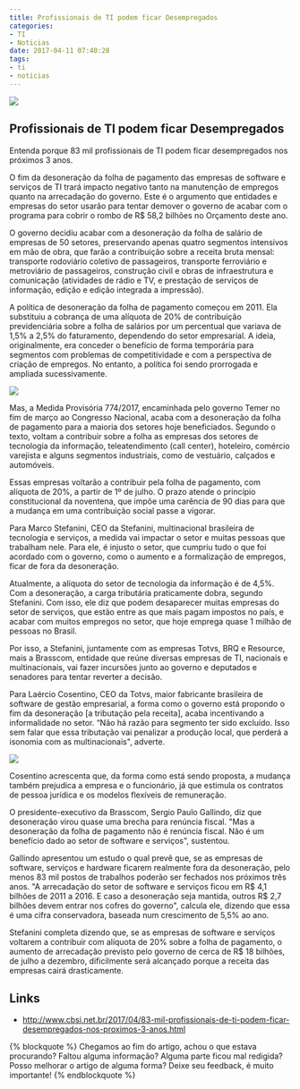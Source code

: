 ```yaml
---
title: Profissionais de TI podem ficar Desempregados
categories:
- TI
- Noticias
date: 2017-04-11 07:40:28
tags:
- ti
- noticias
---
```


![](/images/crise-temer.png)

## Profissionais de TI podem ficar Desempregados

Entenda porque 83 mil profissionais de TI podem ficar desempregados nos próximos 3 anos.

O fim da desoneração da folha de pagamento das empresas de software e serviços de TI trará impacto negativo tanto na manutenção de empregos quanto na arrecadação do governo. Este é o argumento que entidades e empresas do setor usarão para tentar demover o governo de acabar com o programa para cobrir o rombo de R$ 58,2 bilhões no Orçamento deste ano.
<!-- more -->

 O governo decidiu acabar com a desoneração da folha de salário de empresas de 50 setores, preservando apenas quatro segmentos intensivos em mão de obra, que farão a contribuição sobre a receita bruta mensal: transporte rodoviário coletivo de passageiros, transporte ferroviário e metroviário de passageiros, construção civil e obras de infraestrutura e comunicação (atividades de rádio e TV, e prestação de serviços de informação, edição e edição integrada a impressão).

A política de desoneração da folha de pagamento começou em 2011. Ela substituiu a cobrança de uma alíquota de 20% de contribuição previdenciária sobre a folha de salários por um percentual que variava de 1,5% a 2,5% do faturamento, dependendo do setor empresarial. A ideia, originalmente, era conceder o benefício de forma temporária para segmentos com problemas de competitividade e com a perspectiva de criação de empregos. No entanto, a política foi sendo prorrogada e ampliada sucessivamente.

![](/images/crise-temer-coronel.png)

Mas, a Medida Provisória 774/2017, encaminhada pelo governo Temer no fim de março ao Congresso Nacional, acaba com a desoneração da folha de pagamento para a maioria dos setores hoje beneficiados. Segundo o texto, voltam a contribuir sobre a folha as empresas dos setores de tecnologia da informação, teleatendimento (call center), hoteleiro, comércio varejista e alguns segmentos industriais, como de vestuário, calçados e automóveis.

Essas empresas voltarão a contribuir pela folha de pagamento, com alíquota de 20%, a partir de 1º de julho. O prazo atende o princípio constitucional da noventena, que impõe uma carência de 90 dias para que a mudança em uma contribuição social passe a vigorar.

Para Marco Stefanini, CEO da Stefanini, multinacional brasileira de tecnologia e serviços, a medida vai impactar o setor e muitas pessoas que trabalham nele.  Para ele, é injusto o setor, que cumpriu tudo o que foi acordado com o governo, como o aumento e a formalização de empregos, ficar de fora da desoneração.

Atualmente, a alíquota do setor de tecnologia da informação é de 4,5%. Com a desoneração, a carga tributária praticamente dobra, segundo Stefanini. Com isso, ele diz que podem desaparecer muitas empresas do setor de serviços, que estão entre as que mais pagam impostos no país, e acabar com muitos empregos no setor, que hoje emprega quase 1 milhão de pessoas no Brasil.

Por isso, a Stefanini, juntamente com as empresas Totvs, BRQ e Resource, mais a Brasscom, entidade que reúne diversas empresas de TI, nacionais e multinacionais, vai fazer incursões junto ao governo e deputados e senadores para tentar reverter a decisão.

Para Laércio Cosentino, CEO da Totvs, maior fabricante brasileira de software de gestão empresarial, a forma como o governo está propondo o fim da desoneração [a tributação pela receita], acaba incentivando a informalidade no setor. “Não há razão para segmento ter sido excluído. Isso sem falar que essa tributação vai penalizar a produção local, que perderá a isonomia com as multinacionais", adverte.

![](/images/a-crise-ti.png)

Cosentino acrescenta que, da forma como está sendo proposta, a mudança também prejudica a empresa e o funcionário, já que estimula os contratos de pessoa jurídica e os modelos flexíveis de remuneração.

O presidente-executivo da Brasscom, Sergio Paulo Gallindo, diz que desoneração virou quase uma brecha para renúncia fiscal. "Mas a desoneração da folha de pagamento não é renúncia fiscal. Não é um benefício dado ao setor de software e serviços", sustentou.

Gallindo apresentou um estudo o qual prevê que, se as empresas de software, serviços e hardware ficarem realmente fora da desoneração, pelo menos 83 mil postos de trabalhos poderão ser fechados nos próximos três anos. "A arrecadação do setor de software e serviços ficou em R$ 4,1 bilhões de 2011 a 2016. E caso a desoneração seja mantida, outros R$ 2,7 bilhões devem entrar nos cofres do governo", calcula ele, dizendo que essa é uma cifra conservadora, baseada num crescimento de 5,5% ao ano.

Stefanini completa dizendo que, se as empresas de software e serviços voltarem a contribuir com alíquota de 20% sobre a folha de pagamento, o aumento de arrecadação previsto pelo governo de cerca de R$ 18 bilhões, de julho a dezembro, dificilmente será alcançado porque a receita das empresas cairá drasticamente.


## Links

  * http://www.cbsi.net.br/2017/04/83-mil-profissionais-de-ti-podem-ficar-desempregados-nos-proximos-3-anos.html


{% blockquote %}
Chegamos ao fim do artigo, achou o que estava procurando?
Faltou alguma informação?
Alguma parte ficou mal redigida?
Posso melhorar o artigo de alguma forma? Deixe seu feedback, é muito importante!
{% endblockquote %}